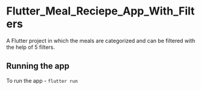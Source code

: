 # Flutter_Meal_Reciepe_App_With_Filters

A Flutter project in which the meals are categorized and can be filtered with the help of 5 filters.

## Running the app

To run the app - `flutter run`


